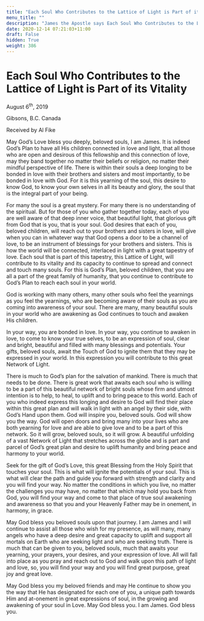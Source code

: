```yaml
---
title: "Each Soul Who Contributes to the Lattice of Light is Part of its Vitality"
menu_title: ""
description: "James the Apostle says Each Soul Who Contributes to the Lattice of Light is Part of its Vitality"
date: 2020-12-14 07:21:03+11:00
draft: False
hidden: True
weight: 386
---
```

# Each Soul Who Contributes to the Lattice of Light is Part of its Vitality

August 6<sup>th</sup>, 2019

Gibsons, B.C. Canada

Received by Al Fike

 

May God’s Love bless you deeply, beloved souls, I am James. It is indeed God’s Plan to have all His children connected in love and light, that all those who are open and desirous of this fellowship and this connection of love, may they band together no matter their beliefs or religion, no matter their mindful perspective of life. There is within their souls a deep longing to be bonded in love with their brothers and sisters and most importantly, to be bonded in love with God. For it is this yearning of the soul, this desire to know God, to know your own selves in all its beauty and glory, the soul that is the integral part of your being. 

For many the soul is a great mystery. For many there is no understanding of the spiritual. But for those of you who gather together today, each of you are well aware of that deep inner voice, that beautiful light, that glorious gift from God that is you, that is your soul. God desires that each of you, beloved children, will reach out to your brothers and sisters in love, will give when you can in whatever way that God opens a door to be a channel of love, to be an instrument of blessings for your brothers and sisters. This is how the world will be connected, interlaced in light with a great tapestry of love. Each soul that is part of this tapestry, this Lattice of Light, will contribute to its vitality and its capacity to continue to spread and connect and touch many souls. For this is God’s Plan, beloved children, that you are all a part of the great family of humanity, that you continue to contribute to God’s Plan to reach each soul in your world. 

God is working with many others, many other souls who feel the yearnings as you feel the yearnings, who are becoming aware of their souls as you are coming into awareness of your soul. There are many, many beautiful souls in your world who are awakening as God continues to touch and awaken His children. 

In your way, you are bonded in love. In your way, you continue to awaken in love, to come to know your true selves, to be an expression of soul, clear and bright, beautiful and filled with many blessings and potentials. Your gifts, beloved souls, await the Touch of God to ignite them that they may be expressed in your world. In this expression you will contribute to this great Network of Light. 

There is much to God’s plan for the salvation of mankind. There is much that needs to be done. There is great work that awaits each soul who is willing to be a part of this beautiful network of bright souls whose firm and utmost intention is to help, to heal, to uplift and to bring peace to this world. Each of you who indeed express this longing and desire to God will find their place within this great plan and will walk in light with an angel by their side, with God’s Hand upon them. God will inspire you, beloved souls. God will show you the way. God will open doors and bring many into your lives who are both yearning for love and are able to give love and to be a part of this network. So it will grow, beloved souls, so it will grow. A beautiful unfolding of a vast Network of Light that stretches across the globe and is part and parcel of God’s great plan and desire to uplift humanity and bring peace and harmony to your world. 

Seek for the gift of God’s Love, this great Blessing from the Holy Spirit that touches your soul. This is what will ignite the potentials of your soul. This is what will clear the path and guide you forward with strength and clarity and you will find your way. No matter the conditions in which you live, no matter the challenges you may have, no matter that which may hold you back from God, you will find your way and come to that place of true soul awakening and awareness so that you and your Heavenly Father may be in onement, in harmony, in grace. 

May God bless you beloved souls upon that journey. I am James and I will continue to assist all those who wish for my presence, as will many, many angels who have a deep desire and great capacity to uplift and support all mortals on Earth who are seeking light and who are seeking truth. There is much that can be given to you, beloved souls, much that awaits your yearning, your prayers, your desires, and your expression of love. All will fall into place as you pray and reach out to God and walk upon this path of light and love, so, you will find your way and you will find great purpose, great joy and great love. 

May God bless you my beloved friends and may He continue to show you the way that He has designated for each one of you, a unique path towards Him and at-onement in great expressions of soul, in the growing and awakening of your soul in Love. May God bless you. I am James. God bless you.